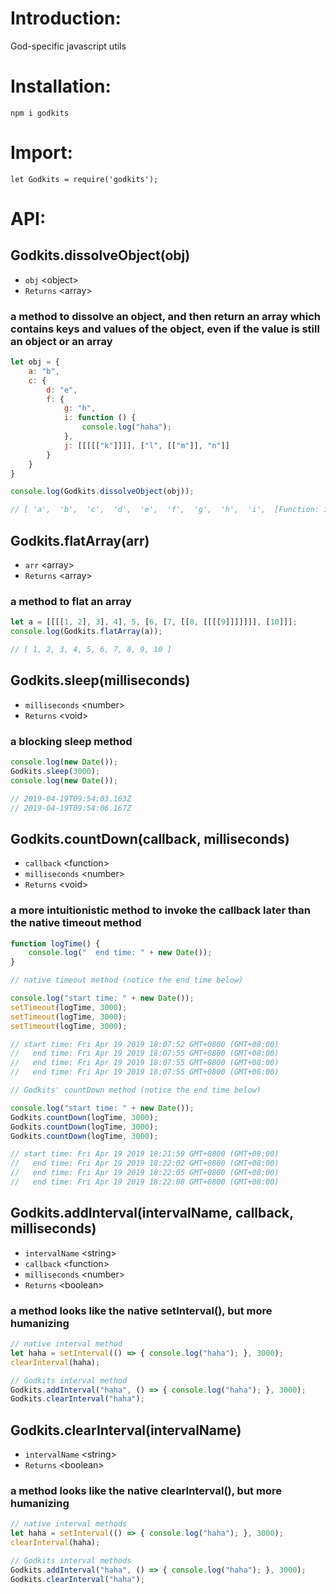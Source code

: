 # <b>Introduction:</b>
God-specific javascript utils

# <b>Installation:</b>
```shell
npm i godkits
```
# <b>Import:</b>
```shell
let Godkits = require('godkits');
```

# <b>API:</b>


## <b>Godkits.dissolveObject(obj)</b>
* ```obj``` \<object\>
* ```Returns``` \<array\>

### a method to dissolve an object, and then return an array which contains keys and values of the object, even if the value is still an object or an array

```js
let obj = {
    a: "b",
    c: {
        d: "e",
        f: {
            g: "h",
            i: function () {
                console.log("haha");
            },
            j: [[[[["k"]]]], ["l", [["m"]], "n"]]
        }
    }
}

console.log(Godkits.dissolveObject(obj));

// [ 'a',  'b',  'c',  'd',  'e',  'f',  'g',  'h',  'i',  [Function: i],  'j',  'k',  'l',  'm',  'n' ]
```

## <b>Godkits.flatArray(arr)</b>
* ```arr``` \<array\>
* ```Returns``` \<array\>

### a method to flat an array

```js
let a = [[[[1, 2], 3], 4], 5, [6, [7, [[8, [[[[9]]]]]]], [10]]];
console.log(Godkits.flatArray(a));

// [ 1, 2, 3, 4, 5, 6, 7, 8, 9, 10 ]
```


## <b>Godkits.sleep(milliseconds)</b>
* ```milliseconds``` \<number\>
* ```Returns``` \<void\>
### a blocking sleep method

```js
console.log(new Date());
Godkits.sleep(3000);
console.log(new Date());

// 2019-04-19T09:54:03.163Z
// 2019-04-19T09:54:06.167Z
```

## <b>Godkits.countDown(callback, milliseconds)</b>
* ```callback``` \<function\>
* ```milliseconds``` \<number\>
* ```Returns``` \<void\>
### a more intuitionistic method to invoke the callback later than the native timeout method

```js
function logTime() {
    console.log("  end time: " + new Date());
}
```
```js
// native timeout method (notice the end time below)

console.log("start time: " + new Date());
setTimeout(logTime, 3000);
setTimeout(logTime, 3000);
setTimeout(logTime, 3000);

// start time: Fri Apr 19 2019 18:07:52 GMT+0800 (GMT+08:00)
//   end time: Fri Apr 19 2019 18:07:55 GMT+0800 (GMT+08:00)
//   end time: Fri Apr 19 2019 18:07:55 GMT+0800 (GMT+08:00)
//   end time: Fri Apr 19 2019 18:07:55 GMT+0800 (GMT+08:00)
```
```js
// Godkits' countDown method (notice the end time below)

console.log("start time: " + new Date());
Godkits.countDown(logTime, 3000);
Godkits.countDown(logTime, 3000);
Godkits.countDown(logTime, 3000);

// start time: Fri Apr 19 2019 18:21:59 GMT+0800 (GMT+08:00)
//   end time: Fri Apr 19 2019 18:22:02 GMT+0800 (GMT+08:00)
//   end time: Fri Apr 19 2019 18:22:05 GMT+0800 (GMT+08:00)
//   end time: Fri Apr 19 2019 18:22:08 GMT+0800 (GMT+08:00)
```

## <b>Godkits.addInterval(intervalName, callback, milliseconds)</b>
* ```intervalName``` \<string\>
* ```callback``` \<function\>
* ```milliseconds``` \<number\>
* ```Returns``` \<boolean\>
### a method looks like the native setInterval(), but more humanizing

```js
// native interval method
let haha = setInterval(() => { console.log("haha"); }, 3000);
clearInterval(haha);

// Godkits interval method
Godkits.addInterval("haha", () => { console.log("haha"); }, 3000);
Godkits.clearInterval("haha");
```

## <b>Godkits.clearInterval(intervalName)</b>
* ```intervalName``` \<string\>
* ```Returns``` \<boolean\>

### a method looks like the native clearInterval(), but more humanizing

```js
// native interval methods
let haha = setInterval(() => { console.log("haha"); }, 3000);
clearInterval(haha);

// Godkits interval methods
Godkits.addInterval("haha", () => { console.log("haha"); }, 3000);
Godkits.clearInterval("haha");
```














